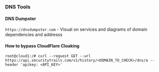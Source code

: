 ### DNS Tools

#### DNS Dumpster
```https://dnsdumpster.com``` - Visual on services and diagrams of domain dependencies and addresss

#### How to bypass CloudFlare Cloaking
``` root@cloud1:/# curl --request GET --url https://api.securitytrails.com/v1/history/<DOMAIN_TO_CHECK>/dns/a --header 'apikey: <API_KEY>' ```
